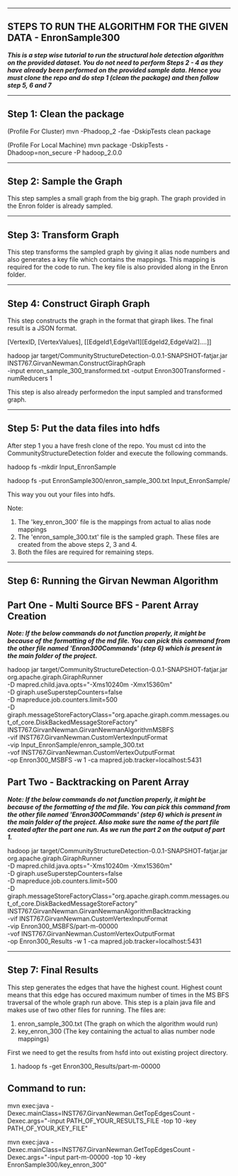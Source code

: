------------------------------------------------------------------------------
STEPS TO RUN THE ALGORITHM FOR THE GIVEN DATA - EnronSample300
------------------------------------------------------------------------------


<B><I>This is a step wise tutorial to run the structural hole detection algorithm on the provided dataset. You do not need to perform Steps 2 - 4 as they have already been performed on the provided sample data. Hence you must clone the repo and do step 1 (clean the package) and then follow step 5, 6 and 7</I></B>

--------------------------
Step 1: Clean the package
--------------------------

(Profile For Cluster)
mvn -Phadoop_2 -fae -DskipTests clean package 

(Profile For Local Machine)
mvn package -DskipTests -Dhadoop=non_secure -P hadoop_2.0.0 


-------------------------
Step 2: Sample the Graph
-------------------------

This step samples a small graph from the big graph. The graph provided in the Enron folder is already sampled.

------------------------
Step 3: Transform Graph
------------------------

This step transforms the sampled graph by giving it alias node numbers and also generates a key file which contains the mappings. This mapping is required for the code to run. The key file is also provided along in the Enron folder.

--------------------------------
Step 4: Construct Giraph Graph
--------------------------------

This step constructs the graph in the format that giraph likes. The final result is a JSON format. 

[VertexID, [VertexValues], [[EdgeId1,EdgeVal1][EdgeId2,EdgeVal2]....]]

hadoop jar target/CommunityStructureDetection-0.0.1-SNAPSHOT-fatjar.jar INST767.GirvanNewman.ConstructGiraphGraph \
  -input enron_sample_300_transformed.txt -output Enron300Transformed -numReducers 1
  
This step is also already performedon the input sampled and transformed graph.

--------------------------------------
Step 5: Put the data files into hdfs
--------------------------------------

After step 1 you a have fresh clone of the repo. You must cd into the CommunityStructureDetection folder and execute the following commands. 

hadoop fs -mkdir Input_EnronSample

hadoop fs -put EnronSample300/enron_sample_300.txt Input_EnronSample/

This way you out your files into hdfs.

Note: 

1. The 'key_enron_300' file is the mappings from actual to alias node mappings
2. The 'enron_sample_300.txt' file is the sampled graph. These files are created from the above steps 2, 3 and 4.
3. Both the files are required for remaining steps.

  
--------------------------------------------
Step 6: Running the Girvan Newman Algorithm
--------------------------------------------

Part One - Multi Source BFS - Parent Array Creation
-------------------------------------------------------

<i><b>Note: If the below commands do not function properly, it might be because of the formatting of the md file. You can pick this command
from the other file named 'Enron300Commands'  (step 6) which is present in the main folder of the project.</b></i>

hadoop jar target/CommunityStructureDetection-0.0.1-SNAPSHOT-fatjar.jar org.apache.giraph.GiraphRunner \
-D mapred.child.java.opts="-Xms10240m -Xmx15360m" \
-D giraph.useSuperstepCounters=false \
-D mapreduce.job.counters.limit=500 \
-D giraph.messageStoreFactoryClass="org.apache.giraph.comm.messages.out_of_core.DiskBackedMessageStoreFactory" \
INST767.GirvanNewman.GirvanNewmanAlgorithmMSBFS \
-vif INST767.GirvanNewman.CustomVertexInputFormat \
-vip Input_EnronSample/enron_sample_300.txt \
-vof INST767.GirvanNewman.CustomVertexOutputFormat \
-op Enron300_MSBFS -w 1 -ca mapred.job.tracker=localhost:5431


Part Two - Backtracking on Parent Array
-----------------------------------------

<i><b>Note: If the below commands do not function properly, it might be because of the formatting of the md file. You can pick this command
from the other file named 'Enron300Commands'  (step 6) which is present in the main folder of the project. Also make sure the name of the part file created after the part one run. As we run the part 2 on the output of part 1.</b></i>

hadoop jar target/CommunityStructureDetection-0.0.1-SNAPSHOT-fatjar.jar org.apache.giraph.GiraphRunner \
-D mapred.child.java.opts="-Xms10240m -Xmx15360m" \
-D giraph.useSuperstepCounters=false \
-D mapreduce.job.counters.limit=500 \
-D giraph.messageStoreFactoryClass="org.apache.giraph.comm.messages.out_of_core.DiskBackedMessageStoreFactory" \
INST767.GirvanNewman.GirvanNewmanAlgorithmBacktracking \
-vif INST767.GirvanNewman.CustomVertexInputFormat \
-vip Enron300_MSBFS/part-m-00000 \
-vof INST767.GirvanNewman.CustomVertexOutputFormat \
-op Enron300_Results -w 1 -ca mapred.job.tracker=localhost:5431

------------------------
Step 7: Final Results
------------------------

This step generates the edges that have the highest count. Highest count means that this edge has occured maximum number of times in the MS BFS traversal of the whole graph run above. This step is a plain java file and makes use of two other files for running. The files are:

1. enron_sample_300.txt (The graph on which the algorithm would run)
2. key_enron_300 (The key containing the actual to alias number node mappings)

First we need to get the results from hsfd into out existing project directory.

1. hadoop fs -get Enron300_Results/part-m-00000

Command to run:
----------------

mvn exec:java -Dexec.mainClass=INST767.GirvanNewman.GetTopEdgesCount -Dexec.args="-input PATH_OF_YOUR_RESULTS_FILE -top 10 -key PATH_OF_YOUR_KEY_FILE"

mvn exec:java -Dexec.mainClass=INST767.GirvanNewman.GetTopEdgesCount -Dexec.args="-input part-m-00000 -top 10 -key EnronSample300/key_enron_300"










